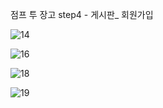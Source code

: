 점프 투 장고 step4 - 게시판_ 회원가입



![14](https://github.com/user-attachments/assets/b6d0327c-8e9d-4b9f-a86f-35091728370f)







![16](https://github.com/user-attachments/assets/b0216b3a-e3d8-443b-a7c4-2c482293699c)







![18](https://github.com/user-attachments/assets/332539ed-7b6f-467a-aca5-9967b4e3bea6)







![19](https://github.com/user-attachments/assets/e6bf8add-55d2-415e-abb6-963c0e3a29ee)
